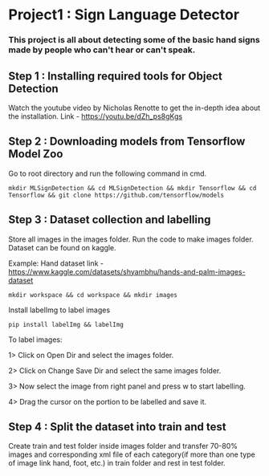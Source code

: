 # Project1 : Sign Language Detector
### This project is all about detecting some of the basic hand signs made by people who can't hear or can't speak.
## Step 1 : Installing required tools for Object Detection
Watch the youtube video by Nicholas Renotte to get the in-depth idea about the installation.
Link - https://youtu.be/dZh_ps8gKgs
## Step 2 : Downloading models from Tensorflow Model Zoo
Go to root directory and run the following command in cmd.

    mkdir MLSignDetection && cd MLSignDetection && mkdir Tensorflow && cd Tensorflow && git clone https://github.com/tensorflow/models
## Step 3 : Dataset collection and labelling

Store all images in the images folder. Run the code to make images folder.
Dataset can be found on kaggle.

Example: Hand dataset link - https://www.kaggle.com/datasets/shyambhu/hands-and-palm-images-dataset

    mkdir workspace && cd workspace && mkdir images
Install labelImg to label images

    pip install labelImg && labelImg
To label images:

 1> Click on Open Dir and select the images folder.
 
 2> Click on Change Save Dir and select the same images folder.
 
 3> Now select the image from right panel and press w to start labelling.
 
 4> Drag the cursor on the portion to be labelled and save it.
 
## Step 4 : Split the dataset into train and test
Create train and test folder inside images folder and transfer 70-80% images and corresponding xml file of each category(if more than one type of image link hand, foot, etc.) in train folder and rest in test folder.
 
       
